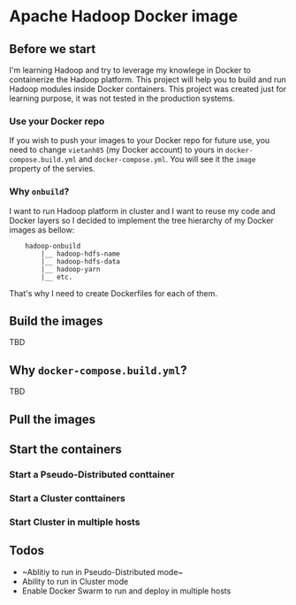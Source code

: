 # Apache Hadoop Docker image

## Before we start

I'm learning Hadoop and try to leverage my knowlege in Docker to containerize the Hadoop platform. This project will help you to build and run Hadoop modules inside Docker containers. This project was created just for learning purpose, it was not tested in the production systems.

### Use your Docker repo

If you wish to push your images to your Docker repo for future use, you need to change `vietanh85` (my Docker account) to yours in `docker-compose.build.yml` and `docker-compose.yml`. You will see it the `image` property of the servies.

### Why `onbuild`?

I want to run Hadoop platform in cluster and I want to reuse my code and Docker layers so I decided to implement the tree hierarchy of my Docker images as bellow:

```
	hadoop-onbuild
		|__ hadoop-hdfs-name
		|__ hadoop-hdfs-data
		|__ hadoop-yarn
		|__ etc.
```

That's why I need to create Dockerfiles for each of them.

## Build the images

TBD

## Why `docker-compose.build.yml`?

TBD

## Pull the images

## Start the containers

### Start a Pseudo-Distributed conttainer
### Start a Cluster conttainers
### Start Cluster in multiple hosts

## Todos
- ~Ablitiy to run in Pseudo-Distributed mode~
- Ability to run in Cluster mode
- Enable Docker Swarm to run and deploy in multiple hosts

